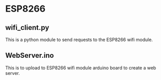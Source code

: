 # ESP8266

## wifi_client.py
This is a python module to send requests to the ESP8266 wifi module.  

## WebServer.ino
This is to upload to ESP8266 wifi module arduino board to create a web server.